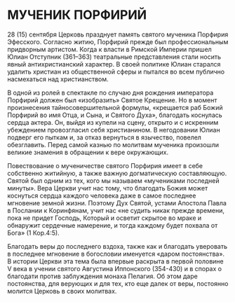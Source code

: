 # МУЧЕНИК ПОРФИРИЙ

28 (15) сентября Церковь празднует память святого мученика Порфирия Эфесского. Согласно житию, Порфирий прежде был профессиональным придворным артистом. Когда к власти в Римской Империи пришел Юлиан Отступник (361–363) театральные представления стали носить явный антихристианский характер. В своей политике Юлиан старался удалить христиан из общественной сферы и пытался во всем публично насмехаться над христианством.

В одной из ролей в спектакле по случаю дня рождения императора Порфирий должен был «изобразить» Святое Крещение. Но в момент произнесения тайносовершительной формулы, «крещается раб Божий Порфирий во имя Отца, и Сына, и Святого Духа», благодать коснулась сердца актера. Он, выйдя из купели на сцену, открыто и с искренним убеждением провозгласил себя христианином. В негодовании Юлиан подверг его пыткам и, за отказ вернуться в язычество, повелел обезглавить. Перед самой казнью по молитвам мученика произошли великие знамения в обращении к вере окружающих.

Повествование о мученичестве святого Порфирия имеет в себе собственно житийную, а также важную догматическую составляющую. Святой был одним из тех, кого мы называем «мучениками последней минуты». Вера Церкви учит нас тому, что благодать Божия может коснуться сердца каждого человека даже в самое последнее мгновение земной жизни. Поэтому Дух Святой, устами Апостола Павла в Послании к Коринфянам, учит нас «не судить никак прежде времени, пока не придет Господь, Который и осветит скрытое во мраке и обнаружит сердечные намерение, и тогда каждому будет похвала от Бога» (1 Кор.4:5).

Благодать веры до последнего вздоха, также как и благодать уверовать в последнее мгновение в богословии именуется «даром постоянства». В истории Церкви эта тема была впервые раскрыта в первой половине V века в учении святого Августина Иппонского (354-430) и в спорах о благодати против заблуждения монаха Пелагия. Об этом даре постоянства, для верующих и для тех, кто еще далек от веры, постоянно молится Церковь в своих молитвах.

